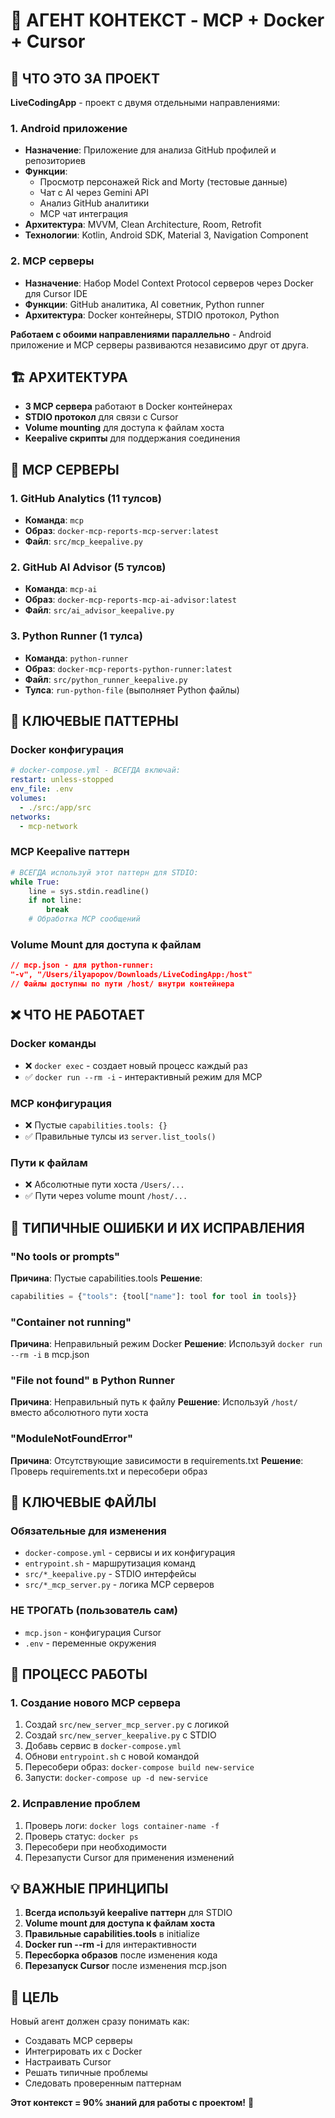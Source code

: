 # 🧠 АГЕНТ КОНТЕКСТ - MCP + Docker + Cursor

## 🎯 ЧТО ЭТО ЗА ПРОЕКТ
**LiveCodingApp** - проект с двумя отдельными направлениями:

### 1. Android приложение
- **Назначение**: Приложение для анализа GitHub профилей и репозиториев
- **Функции**: 
  - Просмотр персонажей Rick and Morty (тестовые данные)
  - Чат с AI через Gemini API
  - Анализ GitHub аналитики
  - MCP чат интеграция
- **Архитектура**: MVVM, Clean Architecture, Room, Retrofit
- **Технологии**: Kotlin, Android SDK, Material 3, Navigation Component

### 2. MCP серверы  
- **Назначение**: Набор Model Context Protocol серверов через Docker для Cursor IDE
- **Функции**: GitHub аналитика, AI советник, Python runner
- **Архитектура**: Docker контейнеры, STDIO протокол, Python

**Работаем с обоими направлениями параллельно** - Android приложение и MCP серверы развиваются независимо друг от друга.

## 🏗️ АРХИТЕКТУРА
- **3 MCP сервера** работают в Docker контейнерах
- **STDIO протокол** для связи с Cursor
- **Volume mounting** для доступа к файлам хоста
- **Keepalive скрипты** для поддержания соединения

## 🚀 MCP СЕРВЕРЫ

### 1. GitHub Analytics (11 тулсов)
- **Команда**: `mcp`
- **Образ**: `docker-mcp-reports-mcp-server:latest`
- **Файл**: `src/mcp_keepalive.py`

### 2. GitHub AI Advisor (5 тулсов)  
- **Команда**: `mcp-ai`
- **Образ**: `docker-mcp-reports-mcp-ai-advisor:latest`
- **Файл**: `src/ai_advisor_keepalive.py`

### 3. Python Runner (1 тулса)
- **Команда**: `python-runner`
- **Образ**: `docker-mcp-reports-python-runner:latest`
- **Файл**: `src/python_runner_keepalive.py`
- **Тулса**: `run-python-file` (выполняет Python файлы)

## 🔧 КЛЮЧЕВЫЕ ПАТТЕРНЫ

### Docker конфигурация
```yaml
# docker-compose.yml - ВСЕГДА включай:
restart: unless-stopped
env_file: .env
volumes:
  - ./src:/app/src
networks:
  - mcp-network
```

### MCP Keepalive паттерн
```python
# ВСЕГДА используй этот паттерн для STDIO:
while True:
    line = sys.stdin.readline()
    if not line:
        break
    # Обработка MCP сообщений
```

### Volume Mount для доступа к файлам
```json
// mcp.json - для python-runner:
"-v", "/Users/ilyapopov/Downloads/LiveCodingApp:/host"
// Файлы доступны по пути /host/ внутри контейнера
```

## ❌ ЧТО НЕ РАБОТАЕТ

### Docker команды
- ❌ `docker exec` - создает новый процесс каждый раз
- ✅ `docker run --rm -i` - интерактивный режим для MCP

### MCP конфигурация  
- ❌ Пустые `capabilities.tools: {}`
- ✅ Правильные тулсы из `server.list_tools()`

### Пути к файлам
- ❌ Абсолютные пути хоста `/Users/...`
- ✅ Пути через volume mount `/host/...`

## 🚨 ТИПИЧНЫЕ ОШИБКИ И ИХ ИСПРАВЛЕНИЯ

### "No tools or prompts"
**Причина**: Пустые capabilities.tools
**Решение**: 
```python
capabilities = {"tools": {tool["name"]: tool for tool in tools}}
```

### "Container not running"
**Причина**: Неправильный режим Docker
**Решение**: Используй `docker run --rm -i` в mcp.json

### "File not found" в Python Runner
**Причина**: Неправильный путь к файлу
**Решение**: Используй `/host/` вместо абсолютного пути хоста

### "ModuleNotFoundError"
**Причина**: Отсутствующие зависимости в requirements.txt
**Решение**: Проверь requirements.txt и пересобери образ

## 📁 КЛЮЧЕВЫЕ ФАЙЛЫ

### Обязательные для изменения
- `docker-compose.yml` - сервисы и их конфигурация
- `entrypoint.sh` - маршрутизация команд
- `src/*_keepalive.py` - STDIO интерфейсы
- `src/*_mcp_server.py` - логика MCP серверов

### НЕ ТРОГАТЬ (пользователь сам)
- `mcp.json` - конфигурация Cursor
- `.env` - переменные окружения

## 🔄 ПРОЦЕСС РАБОТЫ

### 1. Создание нового MCP сервера
1. Создай `src/new_server_mcp_server.py` с логикой
2. Создай `src/new_server_keepalive.py` с STDIO
3. Добавь сервис в `docker-compose.yml`
4. Обнови `entrypoint.sh` с новой командой
5. Пересобери образ: `docker-compose build new-service`
6. Запусти: `docker-compose up -d new-service`

### 2. Исправление проблем
1. Проверь логи: `docker logs container-name -f`
2. Проверь статус: `docker ps`
3. Пересобери при необходимости
4. Перезапусти Cursor для применения изменений

## 💡 ВАЖНЫЕ ПРИНЦИПЫ

1. **Всегда используй keepalive паттерн** для STDIO
2. **Volume mount для доступа к файлам хоста**
3. **Правильные capabilities.tools** в initialize
4. **Docker run --rm -i** для интерактивности
5. **Пересборка образов** после изменения кода
6. **Перезапуск Cursor** после изменения mcp.json

## 🎯 ЦЕЛЬ
Новый агент должен сразу понимать как:
- Создавать MCP серверы
- Интегрировать их с Docker
- Настраивать Cursor
- Решать типичные проблемы
- Следовать проверенным паттернам

**Этот контекст = 90% знаний для работы с проектом!** 🚀

